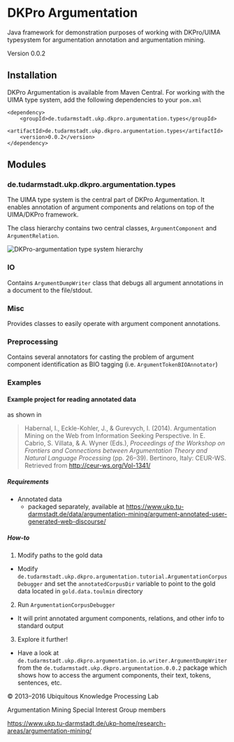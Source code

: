 # DKPro Argumentation

Java framework for demonstration purposes of working with DKPro/UIMA typesystem for argumentation annotation and argumentation mining.

Version 0.0.2

## Installation

DKPro Argumentation is available from Maven Central. For working with the UIMA type system, add the following dependencies to your `pom.xml`

```
<dependency>
    <groupId>de.tudarmstadt.ukp.dkpro.argumentation.types</groupId>
    <artifactId>de.tudarmstadt.ukp.dkpro.argumentation.types</artifactId>
    <version>0.0.2</version>
</dependency>
```
## Modules

### de.tudarmstadt.ukp.dkpro.argumentation.types

The UIMA type system is the central part of DKPro Argumentation. It enables annotation of argument components and relations on top of the UIMA/DKPro framework.

The class hierarchy contains two central classes, ``ArgumentComponent`` and ``ArgumentRelation``.

![DKPro-argumentation type system hierarchy](dkpro-argumentation-typesystem-draw.io.png)

### IO

Contains ``ArgumentDumpWriter`` class that debugs all argument annotations in a document to the file/stdout.

### Misc

Provides classes to easily operate with argument component annotations.

### Preprocessing

Contains several annotators for casting the problem of argument component identification as BIO tagging (i.e. ``ArgumentTokenBIOAnnotator``)

### Examples

#### Example project for reading annotated data

as shown in

> Habernal, I., Eckle-Kohler, J., & Gurevych, I. (2014). Argumentation Mining on the Web from Information Seeking Perspective. In E. Cabrio, S. Villata, & A. Wyner (Eds.), _Proceedings of the Workshop on Frontiers and Connections between Argumentation Theory and Natural Language Processing_ (pp. 26–39). Bertinoro, Italy: CEUR-WS. Retrieved from http://ceur-ws.org/Vol-1341/

##### Requirements

- Annotated data
  - packaged separately, available at https://www.ukp.tu-darmstadt.de/data/argumentation-mining/argument-annotated-user-generated-web-discourse/

##### How-to

1. Modify paths to the gold data
  - Modify `de.tudarmstadt.ukp.dkpro.argumentation.tutorial.ArgumentationCorpusDebugger` and set the `annotatedCorpusDir` variable to point to the gold data located in `gold.data.toulmin` directory
2. Run `ArgumentationCorpusDebugger`
  - It will print annotated argument components, relations, and other info to standard output
3. Explore it further!
  - Have a look at `de.tudarmstadt.ukp.dkpro.argumentation.io.writer.ArgumentDumpWriter` from the `de.tudarmstadt.ukp.dkpro.argumentation.0.0.2` package which shows how to access the argument components, their text, tokens, sentences, etc.


© 2013–2016 Ubiquitous Knowledge Processing Lab

Argumentation Mining Special Interest Group members

https://www.ukp.tu-darmstadt.de/ukp-home/research-areas/argumentation-mining/